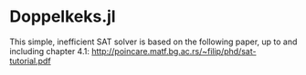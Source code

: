 # Doppelkeks.jl

This simple, inefficient SAT solver is based on the following paper, up to and including chapter 4.1: http://poincare.matf.bg.ac.rs/~filip/phd/sat-tutorial.pdf
